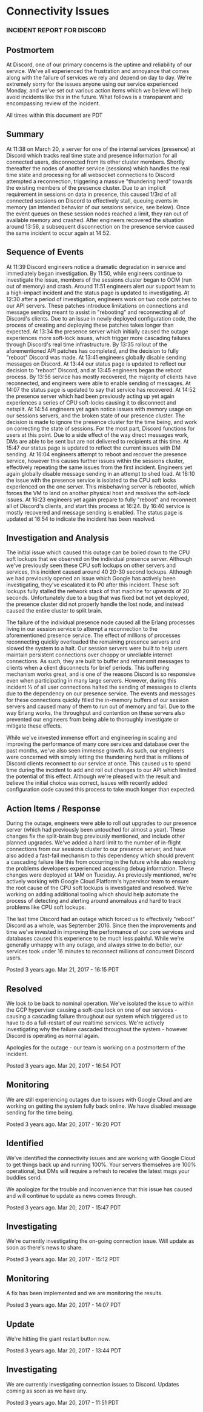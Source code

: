 # Connectivity Issues

### INCIDENT REPORT FOR DISCORD

## Postmortem

At Discord, one of our primary concerns is the uptime and reliability of our service. We've all experienced the frustration and annoyance that comes along with the failure of services we rely and depend on day to day. We're extremely sorry for the issues anyone using our service experienced Monday, and we've set out various action items which we believe will help avoid incidents like this in the future. What follows is a transparent and encompassing review of the incident.

All times within this document are PDT

## Summary

At 11:38 on March 20, a server for one of the internal services (presence) at Discord which tracks real time state and presence information for all connected users, disconnected from its other cluster members. Shortly thereafter the nodes of another service (sessions) which handles the real time state and processing for all websocket connections to Discord attempted a reconnection, triggering a massive "thundering herd" towards the existing members of the presence cluster. Due to an implicit requirement in sessions on data in presence, this caused 1/3rd of all connected sessions on Discord to effectively stall, queuing events in memory (an intended behavior of our sessions service, see below). Once the event queues on these session nodes reached a limit, they ran out of available memory and crashed. After engineers recovered the situation around 13:56, a subsequent disconnection on the presence service caused the same incident to occur again at 14:52.

## Sequence of Events

At 11:39 Discord engineers notice a dramatic degradation in service and immediately began investigation. By 11:50, while engineers continue to investigate the issue, members of the sessions cluster began to OOM (run out of memory) and crash. Around 11:51 engineers alert our support team to a high-impact incident and the status page is updated to investigating. At 12:30 after a period of investigation, engineers work on two code patches to our API servers. These patches introduce limitations on connections and message sending meant to assist in "rebooting" and reconnecting all of Discord's clients. Due to an issue in newly deployed configuration code, the process of creating and deploying these patches takes longer than expected. At 13:34 the presence server which initially caused the outage experiences more soft-lock issues, which trigger more cascading failures through Discord's real time infrastructure. By 13:35 rollout of the aforementioned API patches has completed, and the decision to fully "reboot" Discord was made. At 13:41 engineers globally disable sending messages on Discord. At 13:44 our status page is updated to reflect our decision to "reboot" Discord, and at 13:45 engineers began the reboot process. By 13:56 service has mostly recovered, the majority of clients have reconnected, and engineers were able to enable sending of messages. At 14:07 the status page is updated to say that service has recovered. At 14:52 the presence server which had been previously acting up yet again experiences a series of CPU soft-locks causing it to disconnect and netsplit. At 14:54 engineers yet again notice issues with memory usage on our sessions servers, and the broken state of our presence cluster. The decision is made to ignore the presence cluster for the time being, and work on correcting the state of sessions. For the most part, Discord functions for users at this point. Due to a side effect of the way direct messages work, DMs are able to be sent but are not delivered to recipients at this time. At 15:47 our status page is updated to reflect the current issues with DM sending. At 16:04 engineers attempt to reboot and recover the presence service, however this causes further issues within the sessions cluster, effectively repeating the same issues from the first incident. Engineers yet again globally disable message sending in an attempt to shed load. At 16:10 the issue with the presence service is isolated to the CPU soft locks experienced on the one server. This misbehaving server is rebooted, which forces the VM to land on another physical host and resolves the soft-lock issues. At 16:23 engineers yet again prepare to fully "reboot" and reconnect all of Discord's clients, and start this process at 16:24. By 16:40 service is mostly recovered and message sending is enabled. The status page is updated at 16:54 to indicate the incident has been resolved.

## Investigation and Analysis

The initial issue which caused this outage can be boiled down to the CPU soft lockups that we observed on the individual presence server. Although we've previously seen these CPU soft lockups on other servers and services, this incident caused around 40 20-30 second lockups. Although we had previously opened an issue which Google has actively been investigating, they've escalated it to P0 after this incident. These soft lockups fully stalled the network stack of that machine for upwards of 20 seconds. Unfortunately due to a bug that was fixed but not yet deployed, the presence cluster did not properly handle the lost node, and instead caused the entire cluster to split brain.

The failure of the individual presence node caused all the Erlang processes living in our session service to attempt a reconnection to the aforementioned presence service. The effect of millions of processes reconnecting quickly overloaded the remaining presence servers and slowed the system to a halt. Our session servers were built to help users maintain persistent connections over choppy or unreliable internet connections. As such, they are built to buffer and retransmit messages to clients when a client disconnects for brief periods. This buffering mechanism works great, and is one of the reasons Discord is so responsive even when participating in many large servers. However, during this incident ⅓ of all user connections halted the sending of messages to clients due to the dependency on our presence service. The events and messages for these connections quickly filled the in-memory buffers of our session servers and caused many of them to run out of memory and fail. Due to the way Erlang works, the throughput and contention on these servers also prevented our engineers from being able to thoroughly investigate or mitigate these effects.

While we've invested immense effort and engineering in scaling and improving the performance of many core services and database over the past months, we've also seen immense growth. As such, our engineers were concerned with simply letting the thundering herd that is millions of Discord clients reconnect to our service at once. This caused us to spend time during the incident to add and roll out changes to our API which limited the potential of this effect. Although we're pleased with the result and believe the initial choice was correct, issues with recently added configuration code caused this process to take much longer than expected.

## Action Items / Response

During the outage, engineers were able to roll out upgrades to our presence server (which had previously been untouched for almost a year). These changes fix the split-brain bug previously mentioned, and include other planned upgrades. We've added a hard limit to the number of in-flight connections from our sessions cluster to our presence server, and have also added a fast-fail mechanism to this dependency which should prevent a cascading failure like this from occurring in the future while also resolving the problems developers experienced accessing debug information. These changes were deployed at 1AM on Tuesday. As previously mentioned, we're actively working with Google Cloud Platform's hypervisor team to ensure the root cause of the CPU soft lockups is investigated and resolved. We're working on adding additional tooling which should help automate the process of detecting and alerting around anomalous and hard to track problems like CPU soft lockups.

The last time Discord had an outage which forced us to effectively "reboot" Discord as a whole, was September 2016. Since then the improvements and time we've invested in improving the performance of our core services and databases caused this experience to be much less painful. While we're generally unhappy with any outage, and always strive to do better, our services took under 16 minutes to reconnect millions of concurrent Discord users.

Posted 3 years ago. Mar 21, 2017 - 16:15 PDT

## Resolved

We look to be back to nominal operation. We've isolated the issue to within the GCP hypervisor causing a soft-cpu lock on one of our services - causing a cascading failure throughout our system which triggered us to have to do a full-restart of our realtime services. We're actively investigating why the failure cascaded throughout the system - however Discord is operating as normal again.

Apologies for the outage - our team is working on a postmorterm of the incident.

Posted 3 years ago. Mar 20, 2017 - 16:54 PDT

## Monitoring

We are still experiencing outages due to issues with Google Cloud and are working on getting the system fully back online. We have disabled message sending for the time being.

Posted 3 years ago. Mar 20, 2017 - 16:20 PDT

## Identified

We've identified the connectivity issues and are working with Google Cloud to get things back up and running 100%. Your servers themselves are 100% operational, but DMs will require a refresh to receive the latest msgs your buddies send.

We apologize for the trouble and inconvenience that this issue has caused and will continue to update as news comes through.

Posted 3 years ago. Mar 20, 2017 - 15:47 PDT

## Investigating

We're currently investigating the on-going connection issue. Will update as soon as there's news to share.

Posted 3 years ago. Mar 20, 2017 - 15:12 PDT

## Monitoring

A fix has been implemented and we are monitoring the results.

Posted 3 years ago. Mar 20, 2017 - 14:07 PDT

## Update

We're hitting the giant restart button now.

Posted 3 years ago. Mar 20, 2017 - 13:44 PDT

## Investigating

We are currently investigating connection issues to Discord. Updates coming as soon as we have any.

Posted 3 years ago. Mar 20, 2017 - 11:51 PDT